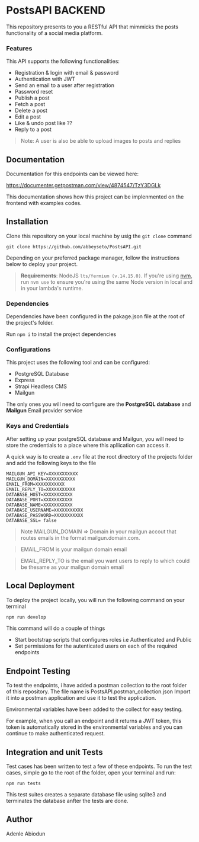 # **PostsAPI BACKEND**

This repository presents to you a RESTful API that mimmicks the posts functionality of a social media platform.
### **Features**
This API supports the following functionalities:

- Registration & login with email & password
- Authentication with JWT
- Send an email to a user after registration
- Password reset
- Publish a post
- Fetch a post
- Delete a post
- Edit a post
- Like & undo post like ??
- Reply to a post

> Note: A user is also be able to upload images to posts and replies

## **Documentation**

Documentation for this endpoints can be viewed here:

https://documenter.getpostman.com/view/4874547/TzY3DGLk

This documentation shows how this project can be implenmented on the frontend with examples codes.

## **Installation**

Clone this repository on your local machine by usig the `git clone` command

```
git clone https://github.com/abbeyseto/PostsAPI.git
```
Depending on your preferred package manager, follow the instructions below to deploy your project.

> **Requirements**: NodeJS `lts/fermium (v.14.15.0)`. If you're using [nvm](https://github.com/nvm-sh/nvm), run `nvm use` to ensure you're using the same Node version in local and in your lambda's runtime.

### Dependencies
Dependencies have been configured in the pakage.json file at the root of the project's folder.

Run `npm i` to install the project dependencies

### **Configurations**
This project uses the following tool and can be configured:
- PostgreSQL Database
- Express
- Strapi Headless CMS
- Mailgun

The only ones you will need to configure are the **PostgreSQL database**  and **Mailgun** Email provider service


### **Keys and Credentials**
After setting up your postgreSQL database and Mailgun, you will need to store the credentials to a place where this apllication can access it.

A quick way is to create a `.env` file at the root directory of the projects folder and add the following keys to the file

```
MAILGUN_API_KEY=XXXXXXXXXXX 
MAILGUN_DOMAIN=XXXXXXXXXXX  
EMAIL_FROM=XXXXXXXXXXX
EMAIL_REPLY_TO=XXXXXXXXXXX
DATABASE_HOST=XXXXXXXXXXX
DATABASE_PORT=XXXXXXXXXXX
DATABASE_NAME=XXXXXXXXXXX
DATABASE_USERNAME=XXXXXXXXXXX
DATABASE_PASSWORD=XXXXXXXXXXX
DATABASE_SSL= false
```

> Note MAILGUN_DOMAIN => Domain in your mailgun accout that routes emails in the format mailgun.domain.com.

> EMAIL_FROM is your mailgun domain email

> EMAIL_REPLY_TO is the email you want users to reply to which could be thesame as your mailgun domain email


## Local Deployment

To deploy the project locally, you will run the following command on your terminal

```bash
npm run develop
```

This command will do a couple of things
- Start bootstrap scripts that configures roles i.e Authenticated and Public
- Set permissions for the autenticated users on each of the required endpoints


## **Endpoint Testing**

To test the endpoints, i have added a postman collection to the root folder of this repository. 
The file name is PostsAPI.postman_collection.json
Import it into a postman application and use it to test the application.

Environmental variables have been added to the collect for easy testing.

For example, when you call an endpoint and it returns a JWT token, this token is automatically stored in the environmental variables and you can continue to make authenticated request.

## Integration and unit Tests

Test cases has been written to test a few of these endpoints. To run the test cases, simple go to the root of the folder, open your terminal and run:

```
npm run tests
```
This test suites creates a separate database file using sqlite3 and terminates the database anfter the tests are done.

## Author

Adenle Abiodun
